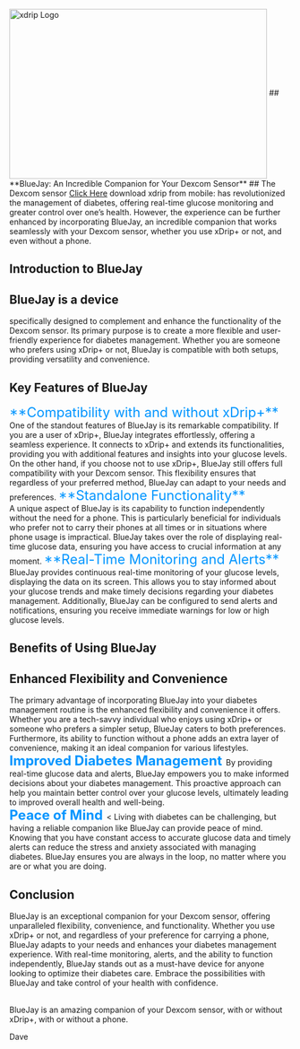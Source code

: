 <!-- this is on github server 
docs made by D.Galloway 2019- 2025
images would need to be change for them to show up on github from src="/xdrip-Nightscout-AAPS/img/side_load_ xdrip/1_icon_319x368.png" title="Gear Icon " to
src="/xdrip-Nightscout-AAPS/img/side_load_ xdrip/1_icon_319x368.png" title="Gear Icon " 

-->

<br> 

 <img width="460" height="303" border="0" align="center"  src="/xdrip-Nightscout-AAPS/img/Watches/Watches 20210821_233839.jpg" title="xdrip Logo "/>
## **BlueJay: An Incredible Companion for Your Dexcom Sensor**
## The Dexcom sensor
<a href=" https://bluejay.website/" target="_blank" title="You can purchase your BlueJay Watch">Click Here</a> download xdrip from mobile: 
has revolutionized the management of diabetes, offering real-time glucose monitoring and greater control over one’s health. However, the experience can be further enhanced by incorporating BlueJay, an incredible companion that works seamlessly with your Dexcom sensor, whether you use xDrip+ or not, and even without a phone.

## **Introduction to BlueJay**
## BlueJay is a device 
specifically designed to complement and enhance the functionality of the Dexcom sensor. Its primary purpose is to create a more flexible and user-friendly experience for diabetes management. Whether you are someone who prefers using xDrip+ or not, BlueJay is compatible with both setups, providing versatility and convenience.

## **Key Features of BlueJay**
<font size="5">
<span style="color:rgb(0, 149, 255)">**Compatibility with and without xDrip+**</span>
</font><br>
One of the standout features of BlueJay is its remarkable compatibility. If you are a user of xDrip+, BlueJay integrates effortlessly, offering a seamless experience. It connects to xDrip+ and extends its functionalities, providing you with additional features and insights into your glucose levels.
On the other hand, if you choose not to use xDrip+, BlueJay still offers full compatibility with your Dexcom sensor. This flexibility ensures that regardless of your preferred method, BlueJay can adapt to your needs and preferences.

<font size="5">
<span style="color:rgb(0, 149, 255)">**Standalone Functionality**</span>
</font><br>
A unique aspect of BlueJay is its capability to function independently without the need for a phone. This is particularly beneficial for individuals who prefer not to carry their phones at all times or in situations where phone usage is impractical. BlueJay takes over the role of displaying real-time glucose data, ensuring you have access to crucial information at any moment.


<font size="5">
<span style="color:rgb(0, 149, 255)">**Real-Time Monitoring and Alerts**</span>
</font><br>
BlueJay provides continuous real-time monitoring of your glucose levels, displaying the data on its screen. This allows you to stay informed about your glucose trends and make timely decisions regarding your diabetes management. Additionally, BlueJay can be configured to send alerts and notifications, ensuring you receive immediate warnings for low or high glucose levels.

## **Benefits of Using BlueJay**
## Enhanced Flexibility and Convenience
The primary advantage of incorporating BlueJay into your diabetes management routine is the enhanced flexibility and convenience it offers. Whether you are a tech-savvy individual who enjoys using xDrip+ or someone who prefers a simpler setup, BlueJay caters to both preferences. Furthermore, its ability to function without a phone adds an extra layer of convenience, making it an ideal companion for various lifestyles.<br>
<font size="5">
<span style="color:rgb(0, 149, 255)">**Improved Diabetes Management**</span>
</font>
By providing real-time glucose data and alerts, BlueJay empowers you to make informed decisions about your diabetes management. This proactive approach can help you maintain better control over your glucose levels, ultimately leading to improved overall health and well-being.<br>
<font size="5">
<span style="color:rgb(0, 149, 255)">**Peace of Mind**</span>
</font><
Living with diabetes can be challenging, but having a reliable companion like BlueJay can provide peace of mind. Knowing that you have constant access to accurate glucose data and timely alerts can reduce the stress and anxiety associated with managing diabetes. BlueJay ensures you are always in the loop, no matter where you are or what you are doing.

## **Conclusion**
BlueJay is an exceptional companion for your Dexcom sensor, offering unparalleled flexibility, convenience, and functionality. Whether you use xDrip+ or not, and regardless of your preference for carrying a phone, BlueJay adapts to your needs and enhances your diabetes management experience. With real-time monitoring, alerts, and the ability to function independently, BlueJay stands out as a must-have device for anyone looking to optimize their diabetes care. Embrace the possibilities with BlueJay and take control of your health with confidence.<br><br>



BlueJay is an amazing companion of your Dexcom sensor, with or without xDrip+, with or without a phone.

Dave








<!-- 

Adding links!!!!!!!!!!!!!!
<a href=" https://github.com/" target="_blank" title="Download Xdrip from mobile">Click Here</a> download xdrip from mobile: 

 -->

 <!--  
  ******************************************************************************************************************
  mkdocs.yml    # The configuration file.
    docs/
    index.md  # The documentation homepage.
       ...       # Other markdown pages, images and other files.
		
		****************************************************************

[In the the video above](../xdrip/Xdrip%20-%20Setting%20up%20Glucose%20Meters.md#video-instructions)





!!!warning 
    Do not use CONTOUR DIABETES app, when using xdrip you can only have one App running!
   <br><br>



   !!!info 
    Do not use CONTOUR DIABETES app, when using xdrip you can only have one App running!
   <br><br>


		
<a href="http://nightscout.github.io/pages/update-fork/" target="_blank">
  <img width="auto" height="auto" border="0" align="center"  src="/img/Nightscout/Time to Update Nightscout.png" title="Update Tool"/></a>		
		
		
adding 	Yellow Hightligher!!!!!!!!	with bold too
<span style="background-color: #FFFF00">**Marked text**</span>


link

<a href=" https://github.com/" target="_blank" title="Github">Click Here</a> 

  <img width="auto" height="auto" border="0" align="center"  src="/img/Fork and Deploy cgm remote monitory Part 4/warning_sign.png" title="Update Tool"/></a>	

<img width="30" height="30" src="/img/Fork and Deploy cgm remote monitory Part 4/clipart2068155.png">

Adding a image with link
<a href="https://www.youtube.com/watch?v=MFsbm45b6YY" target="_blank">
  <img width="auto" height="auto" border="0" align="center"  src="/img/Part 1 Setting up Github 2021/Github account details.jpg" title="github account details"/>
</a><br>


Adding Video

<iframe width="850" height="415" src="https://www.youtube.com/embed/MFsbm45b6YY" title="YouTube video player" frameborder="0" allow="accelerometer; autoplay; clipboard-write; encrypted-media; gyroscope; picture-in-picture" allowfullscreen></iframe>


Adding an embeded video
<iframe id="video3" width="560" height="315" src="https://www.youtube.com/embed/o7-T2IrDJ_A" title="YouTube video player" frameborder="0" allow="accelerometer; autoplay; clipboard-write; encrypted-media; gyroscope; picture-in-picture" allowfullscreen></iframe>


Note
**Note:** a note is something that needs to be mentioned but is apart from the context.


List
This is a regular paragraph.

Paragraph:

1. **Now Open another tab**  to make a Mongodb Atlas** Account: <a href="https://www.mongodb.com/cloud/atlas" target="_blank" title="Click Start Free">See Here</a> 
  and **click** Start Free
 <img width="auto" height="auto" border="0" align="center"  src="/img/Atlas/MongoDB Atlas start free.jpg"Click Start"/>
   2. Sub item two
   3. Sub item three
2. Item two



font size
<font size="4">

</font>

link
<a href=" https://github.com/" target="_blank" title="First create a user account by going to">Click Here</a>

*******************************************************************************************************************************
*******************************
orange table

<table width="1166" border="1" style="border-color: #000000; background-color: #ffffff;" cellpadding="1" cellspacing="1" height="98">
<tbody>
<tr style="height: 16px;">
<td style="width: 1158px; border-color: #000000; background-color: #db4e12;" fff=""><span style="font-size: 14pt;"><strong><span style="color: #ffffff;">Note!</span></strong></span></td>
</tr>
<tr style="height: 56.4063px;">
<td style="width: 1158px; border-color: #000000;"><span style="font-family: tahoma, arial, helvetica, sans-serif; font-size: 14pt;">If you’re on Heroku and have Automatic Deploys enabled, you’re done!<br>
 If you don’t have Automatic Deploys on yet, or aren’t sure, run through these steps below!</span></td>
</tr>
</tbody>
</table>
***************************************
red warning table
***************************
<table width="1266" border="1" style="border-color: #000000; background-color: #ffffff;" cellpadding="1" cellspacing="1" height="98">
<tbody>
<tr style="height: 16px;">
<td style="width: 1158px; border-color: #000000; background-color: #FF0000;" fff=""><span style="font-size: 14pt;"><strong><span style="color: #ffffff;">Warning!</span></strong></span></td>
</tr>
<tr style="height: 56.4063px;">
<td style="width: 1158px; border-color: #000000;"><span style="font-family: tahoma, arial, helvetica, sans-serif; font-size: 14pt;"> 1: Some new features, updates, or bug fixes may require that you clear your browser cache before you will see the changes taken effect<br/> 2: If you get no errors and no readings after a while see about doing a <a href="http://127.0.0.1:8000/user-guide/Redeploying%20your%20repository/" target="_blank" title="Redeploying your repository link">Redeploying your repository</a> </span></td>
</tr>
</tbody>
</table>
*********************************
Blue Note
******************************
<table width="1166" border="1" style="border-color: #000000; background-color: #ffffff;" cellpadding="1" cellspacing="1" height="98">
<tbody>
<tr style="height: 16px;">
<td style="width: 1158px; border-color: #000000; background-color: #5B9BD5;" fff=""><span style="font-size: 14pt;"><strong><span style="color: #ffffff;">Note!</span></strong></span></td>
</tr>
<tr style="height: 56.4063px;">
<td style="width: 1158px; border-color: #000000;"><span style="font-family: tahoma, arial, helvetica, sans-serif; font-size: 14pt;"> You will have already needed to have done <a href="https://atlas-night-out.github.io/xdrip-Nightscout-AAPS/user-guide/Setting_up_Github_Account_part1/" target="_blank" title="firt you need to do Part 1 Setting up Github Account for Nightscout">Part 1 Setting up Github Account for Nightscout</a>. To be able to continue.</span></span></td>
</tr>
</tbody>
</table>



Table
| Syntax | Description |
| ----------- | ----------- |
| Header | Title |
| Paragraph | Text |


Video in a box border!

<table width="1166" border="1" style="border-color: #000000; background-color: #ffffff;" cellpadding="1" cellspacing="1" height="98">
<tbody>
<tr style="height: 16px;">
<td style="width: 1158px; border-color: #000000; background-color: #5B9BD5;" fff=""><span style="font-size: 14pt;"><span style="color: #ffffff;">video Instructions,</span></span></td>
</tr>
<tr style="height: 56.4063px;">
<td style="width: 1158px; border-color: #000000;"><span style="font-family: tahoma, arial, helvetica, sans-serif; font-size: 14pt;">
 <iframe id="video3" width="860" height="515" src="https://www.youtube.com/embed/6o3AdkQBVog" title="YouTube video player" frameborder="0" allow="accelerometer; autoplay; clipboard-write; encrypted-media; gyroscope; picture-in-picture" allowfullscreen></iframe>  </span></td>
</tr>
</tbody>
</table>
*****************************************************
Warning Note<table width="1266" border="1" style="border-color: #000000; background-color: #ffffff;" cellpadding="1" cellspacing="1" height="98">
<tbody>
<tr style="height: 16px;">
<td style="width: 1158px; border-color: #000000; background-color: #FF0000;" fff=""><span style="font-size: 14pt;"><strong><span style="color: #ffffff;">Warning!</span></strong></span></td>
</tr>
<tr style="height: 56.4063px;">
<td style="width: 1158px; border-color: #000000;"><span style="font-family: tahoma, arial, helvetica, sans-serif; font-size: 14pt;"> 1: Some new features, updates, or bug fixes may require that you clear your browser cache before you will see the changes taken effect<br/> 2: If you get no errors and no readings after a while see about doing a <a href="http://127.0.0.1:8000/user-guide/Redeploying%20your%20repository/" target="_blank" title="Redeploying your repository link">Redeploying your repository</a> </span></td>
</tr>
</tbody>
</table>
<img width="400" height="auto" border="0" align="center"  src="/xdrip-Nightscout-AAPS/img/Nightscout/sadface.png" Sad day"/><br>
-->